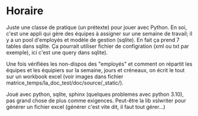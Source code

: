 # Horaire

Juste une classe de pratique (un prétexte) pour jouer avec Python. En soi, c'est une appli qui gère des équipes à assigner sur une semaine de travail; il y a un pool d'employés et modèle de gestion (sqlite). En fait ça prend 7 tables dans sqlite. Ça pourrait utiliser fichier de configration (xml ou txt par exemple), ici c'est une query dans sqlite).

Une fois vérifiées les non-dispos des "employés" et comment on répartit les équipes et les équipiers sur la semaine, jours et créneaux, on écrit le tout sur un workbook excel (voir images dans fichier matrice_temps/la_doc_test/doc/source/_static/).

Joué avec python, sqlite, sphinx (quelques problemes avec python 3.10), pas grand chose de plus comme exigences. Peut-être la lib xslwriter pour générer un fichier excel (générer c'est vite dit, il faut tout gérer...)
